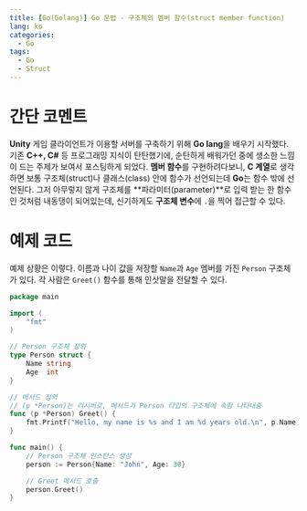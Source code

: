 ```yaml
---
title: [Go(Golang)] Go 문법 - 구조체의 멤버 함수(struct member function)
lang: ko
categories:
  - Go
tags:
  - Go
  - Struct
---
```


# 간단 코멘트
**Unity** 게임 클라이언트가 이용할 서버를 구축하기 위해 **Go lang**을 배우기 시작했다.
기존 **C++, C#** 등 프로그래밍 지식이 탄탄했기에, 순탄하게 배워가던 중에 생소한 느낌이 드는 주제가 보여서 포스팅하게 되었다.
**멤버 함수**를 구현하려다보니, **C 계열**로 생각하면 보통 구조체(struct)나 클래스(class) 안에 함수가 선언되는데 **Go**는 함수 밖에 선언된다.
그저 아무렇지 않게 구조체를 **파라미터(parameter)**로 입력 받는 한 함수인 것처럼 내동댕이 되어있는데, 신기하게도 **구조체 변수**에 `.`을 찍어 접근할 수 있다.


# 예제 코드
예제 상황은 이렇다. 이름과 나이 값을 저장할 `Name`과 `Age` 멤버를 가진 `Person` 구조체가 있다.
각 사람은 `Greet()` 함수를 통해 인삿말을 전달할 수 있다.
```Go
package main

import (
    "fmt"
)

// Person 구조체 정의
type Person struct {
    Name string
    Age  int
}

// 메서드 정의
// (p *Person)는 리시버로, 메서드가 Person 타입의 구조체에 속함 나타내줌
func (p *Person) Greet() {
    fmt.Printf("Hello, my name is %s and I am %d years old.\n", p.Name, p.Age)
}

func main() {
    // Person 구조체 인스턴스 생성
    person := Person{Name: "John", Age: 30}

    // Greet 메서드 호출
    person.Greet()
}
```
